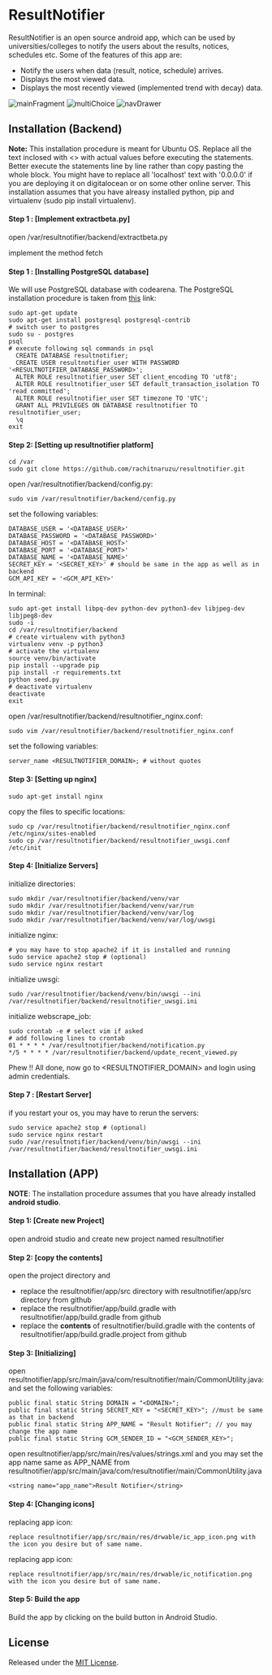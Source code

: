 ResultNotifier
==============

ResultNotifier is an open source android app, 
which can be used by universities/colleges to notify the users 
about the results, notices, schedules etc. Some of the features of this app are:

- Notify the users when data (result, notice, schedule) arrives.
- Displays the most viewed data.
- Displays the most recently viewed (implemented trend with decay) data.

![mainFragment](/images/mainFragment.JPG) ![multiChoice](/images/multiChoice.JPG) ![navDrawer](/images/navDrawer.JPG)

Installation (Backend)
----------------

**Note:** This installation procedure is meant for Ubuntu OS. 
Replace all the text inclosed with <> with actual values before executing the statements. 
Better execute the statements line by line rather than copy pasting the whole block. 
You might have to replace all 'localhost' text with '0.0.0.0' if you are deploying it on digitalocean or on some other online server. 
This installation assumes that you have alreasy installed python, pip and virtualenv \(sudo pip install virtualenv\).

#### Step 1 : [Implement extractbeta.py]

open /var/resultnotifier/backend/extractbeta.py

implement the method fetch

#### Step 1 : [Installing PostgreSQL database]

We will use PostgreSQL database with codearena. The PostgreSQL installation procedure is taken from [this](https://www.digitalocean.com/community/tutorials/how-to-use-postgresql-with-your-django-application-on-ubuntu-14-04) link:

    sudo apt-get update
	sudo apt-get install postgresql postgresql-contrib
	# switch user to postgres
	sudo su - postgres
    psql
    # execute following sql commands in psql
      CREATE DATABASE resultnotifier;
      CREATE USER resultnotifier_user WITH PASSWORD '<RESULTNOTIFIER_DATABASE_PASSWORD>';
      ALTER ROLE resultnotifier_user SET client_encoding TO 'utf8';
      ALTER ROLE resultnotifier_user SET default_transaction_isolation TO 'read committed';
      ALTER ROLE resultnotifier_user SET timezone TO 'UTC';
      GRANT ALL PRIVILEGES ON DATABASE resultnotifier TO resultnotifier_user;
      \q
    exit
   
    
#### Step 2: [Setting up resultnotifier platform]

    cd /var
    sudo git clone https://github.com/rachitnaruzu/resultnotifier.git
    
open /var/resultnotifier/backend/config.py:
  
    sudo vim /var/resultnotifier/backend/config.py
    
set the following variables:
 
    DATABASE_USER = '<DATABASE_USER>'
	DATABASE_PASSWORD = '<DATABASE_PASSWORD>'
	DATABASE_HOST = '<DATABASE_HOST>'
	DATABASE_PORT = '<DATABASE_PORT>'
	DATABASE_NAME = '<DATABASE_NAME>'
	SECRET_KEY = '<SECRET_KEY>' # should be same in the app as well as in backend
	GCM_API_KEY = '<GCM_API_KEY>'

In terminal:

    sudo apt-get install libpq-dev python-dev python3-dev libjpeg-dev libjpeg8-dev 
    sudo -i
    cd /var/resultnotifier/backend
    # create virtualenv with python3
    virtualenv venv -p python3
    # activate the virtualenv
    source venv/bin/activate
    pip install --upgrade pip 
    pip install -r requirements.txt
    python seed.py
    # deactivate virtualenv
    deactivate
    exit
    
open /var/resultnotifier/backend/resultnotifier_nginx.conf:
    
    sudo vim /var/resultnotifier/backend/resultnotifier_nginx.conf
    
set the following variables:

	server_name <RESULTNOTIFIER_DOMAIN>; # without quotes
	
#### Step 3: [Setting up nginx]

    sudo apt-get install nginx
    
copy the files to specific locations:

    sudo cp /var/resultnotifier/backend/resultnotifier_nginx.conf /etc/nginx/sites-enabled
    sudo cp /var/resultnotifier/backend/resultnotifier_uwsgi.conf /etc/init

#### Step 4: [Initialize Servers]    

initialize directories:

    sudo mkdir /var/resultnotifier/backend/venv/var
    sudo mkdir /var/resultnotifier/backend/venv/var/run
    sudo mkdir /var/resultnotifier/backend/venv/var/log
    sudo mkdir /var/resultnotifier/backend/venv/var/log/uwsgi

initialize nginx:
    
    # you may have to stop apache2 if it is installed and running
    sudo service apache2 stop # (optional)
    sudo service nginx restart
    
initialize uwsgi:
    
    sudo /var/resultnotifier/backend/venv/bin/uwsgi --ini /var/resultnotifier/backend/resultnotifier_uwsgi.ini
	
initialize webscrape_job:

	sudo crontab -e # select vim if asked	
	# add following lines to crontab
	01 * * * * /var/resultnotifier/backend/notification.py
	*/5 * * * * /var/resultnotifier/backend/update_recent_viewed.py


Phew !! All done, now go to \<RESULTNOTIFIER_DOMAIN\> and login using admin credentials.

#### Step 7 : [Restart Server]

if you restart your os, you may have to rerun the servers:
    
    sudo service apache2 stop # (optional)
    sudo service nginx restart
    sudo /var/resultnotifier/backend/venv/bin/uwsgi --ini /var/resultnotifier/backend/resultnotifier_uwsgi.ini
	
Installation (APP)
----------------------

**NOTE**: The installation procedure assumes that you have already installed **android studio**.

#### Step 1: [Create new Project]

open android studio and create new project named resultnotifier

#### Step 2: [copy the contents]

open the project directory and 

- replace the resultnotifier/app/src directory with resultnotifier/app/src directory from github
- replace the resultnotifier/app/build.gradle with resultnotifier/app/build.gradle from github
- replace the **contents** of resultnotifier/build.gradle with the contents of  resultnotifier/app/build.gradle.project from github

#### Step 3: [Initializing]

open resultnotifier/app/src/main/java/com/resultnotifier/main/CommonUtility.java:
and set the following variables:

	public final static String DOMAIN = "<DOMAIN>";
    public final static String SECRET_KEY = "<SECRET_KEY>"; //must be same as that in backend
    public final static String APP_NAME = "Result Notifier"; // you may change the app name
    public final static String GCM_SENDER_ID = "<GCM_SENDER_KEY>";
	
open resultnotifier/app/src/main/res/values/strings.xml 
and you may set the app name same as APP_NAME from 
resultnotifier/app/src/main/java/com/resultnotifier/main/CommonUtility.java

	<string name="app_name">Result Notifier</string>
	
#### Step 4: [Changing icons]

replacing app icon:

	replace resultnotifier/app/src/main/res/drwable/ic_app_icon.png with the icon you desire but of same name.
	
replacing app icon:

	replace resultnotifier/app/src/main/res/drwable/ic_notification.png with the icon you desire but of same name.
	
#### Step 5: Build the app

Build the app by clicking on the build button in Android Studio.

License
-------

Released under the [MIT License](http://opensource.org/licenses/MIT).

